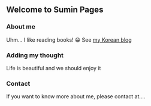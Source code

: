 ## Welcome to Sumin Pages

### About me

Uhm...
I like reading books! 😁 See [my Korean blog](https://suminsong2000.tistory.com/)

### Adding my thought

Life is beautiful and we should enjoy it

### Contact

If you want to know more about me, please contact at....
